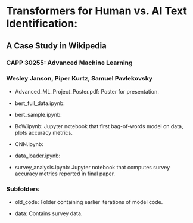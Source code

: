# Transformers for Human vs. AI Text Identification:
## A Case Study in Wikipedia
### CAPP 30255: Advanced Machine Learning
### Wesley Janson, Piper Kurtz, Samuel Pavlekovsky

* Advanced_ML_Project_Poster.pdf: Poster for presentation.

* bert_full_data.ipynb:

* bert_sample.ipynb:

* BoW.ipynb: Jupyter notebook that first bag-of-words model on data, plots accuracy metrics.

* CNN.ipynb:

* data_loader.ipynb:

* survey_analysis.ipynb: Jupyter notebook that computes survey accuracy metrics reported in final paper.


### Subfolders
* old_code: Folder containing earlier iterations of model code.

* data: Contains survey data.



